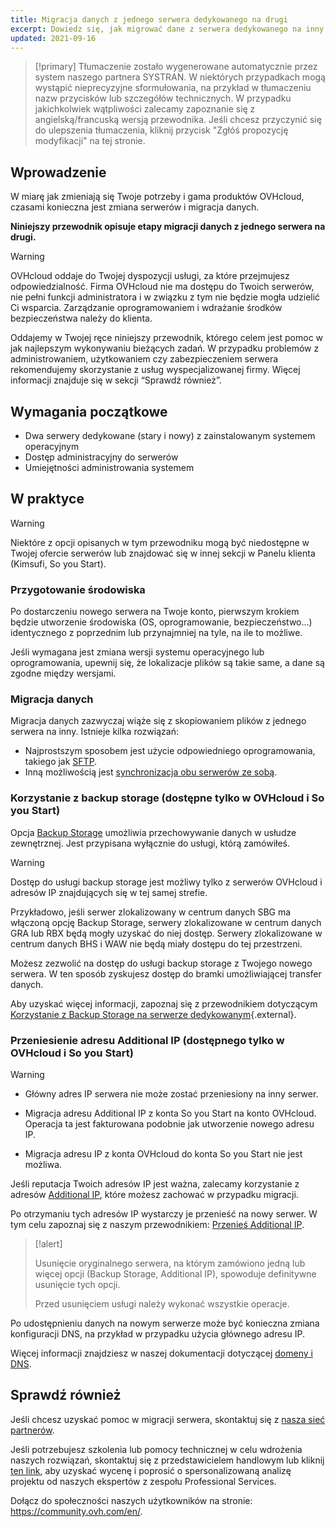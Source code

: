 ```yaml
---
title: Migracja danych z jednego serwera dedykowanego na drugi
excerpt: Dowiedz się, jak migrować dane z serwera dedykowanego na inny serwer
updated: 2021-09-16
---
```


> [!primary]
> Tłumaczenie zostało wygenerowane automatycznie przez system naszego partnera SYSTRAN. W niektórych przypadkach mogą wystąpić nieprecyzyjne sformułowania, na przykład w tłumaczeniu nazw przycisków lub szczegółów technicznych. W przypadku jakichkolwiek wątpliwości zalecamy zapoznanie się z angielską/francuską wersją przewodnika. Jeśli chcesz przyczynić się do ulepszenia tłumaczenia, kliknij przycisk "Zgłóś propozycję modyfikacji" na tej stronie.
>

## Wprowadzenie

W miarę jak zmieniają się Twoje potrzeby i gama produktów OVHcloud, czasami konieczna jest zmiana serwerów i migracja danych.

**Niniejszy przewodnik opisuje etapy migracji danych z jednego serwera na drugi.**

> [!warning]
>
> OVHcloud oddaje do Twojej dyspozycji usługi, za które przejmujesz odpowiedzialność. Firma OVHcloud nie ma dostępu do Twoich serwerów, nie pełni funkcji administratora i w związku z tym nie będzie mogła udzielić Ci wsparcia. Zarządzanie oprogramowaniem i wdrażanie środków bezpieczeństwa należy do klienta.
>
> Oddajemy w Twojej ręce niniejszy przewodnik, którego celem jest pomoc w jak najlepszym wykonywaniu bieżących zadań. W przypadku problemów z administrowaniem, użytkowaniem czy zabezpieczeniem serwera rekomendujemy skorzystanie z usług wyspecjalizowanej firmy. Więcej informacji znajduje się w sekcji “Sprawdź również”.
>

## Wymagania początkowe

- Dwa serwery dedykowane (stary i nowy) z zainstalowanym systemem operacyjnym
- Dostęp administracyjny do serwerów
- Umiejętności administrowania systemem

## W praktyce

> [!warning]
>
> Niektóre z opcji opisanych w tym przewodniku mogą być niedostępne w Twojej ofercie serwerów lub znajdować się w innej sekcji w Panelu klienta (Kimsufi, So you Start).
>

### Przygotowanie środowiska

Po dostarczeniu nowego serwera na Twoje konto, pierwszym krokiem będzie utworzenie środowiska (OS, oprogramowanie, bezpieczeństwo...) identycznego z poprzednim lub przynajmniej na tyle, na ile to możliwe.

Jeśli wymagana jest zmiana wersji systemu operacyjnego lub oprogramowania, upewnij się, że lokalizacje plików są takie same, a dane są zgodne między wersjami.

### Migracja danych

Migracja danych zazwyczaj wiąże się z skopiowaniem plików z jednego serwera na inny. Istnieje kilka rozwiązań:

- Najprostszym sposobem jest użycie odpowiedniego oprogramowania, takiego jak [SFTP](/pages/bare_metal_cloud/dedicated_servers/comment-deposer-ou-recuperer-des-donnees-sur-un-serveur-dedie-via-sftp).
- Inną możliwością jest [synchronizacja obu serwerów ze sobą](/pages/bare_metal_cloud/dedicated_servers/how-to-copy-data-from-one-dedicated-server-to-another-using-rsync).

### Korzystanie z backup storage (dostępne tylko w OVHcloud i So you Start)

Opcja [Backup Storage](https://www.ovhcloud.com/pl/bare-metal/backup-storage/) umożliwia przechowywanie danych w usłudze zewnętrznej. Jest przypisana wyłącznie do usługi, którą zamówiłeś.

> [!warning]
>
> Dostęp do usługi backup storage jest możliwy tylko z serwerów OVHcloud i adresów IP znajdujących się w tej samej strefie.
>
> Przykładowo, jeśli serwer zlokalizowany w centrum danych SBG ma włączoną opcję Backup Storage, serwery zlokalizowane w centrum danych GRA lub RBX będą mogły uzyskać do niej dostęp. Serwery zlokalizowane w centrum danych BHS i WAW nie będą miały dostępu do tej przestrzeni.
>

Możesz zezwolić na dostęp do usługi backup storage z Twojego nowego serwera. W ten sposób zyskujesz dostęp do bramki umożliwiającej transfer danych.

Aby uzyskać więcej informacji, zapoznaj się z przewodnikiem dotyczącym [Korzystanie z Backup Storage na serwerze dedykowanym](/pages/bare_metal_cloud/dedicated_servers/services_backup_storage#korzystanie-z-backup-storage){.external}.

### Przeniesienie adresu Additional IP (dostępnego tylko w OVHcloud i So you Start)

> [!warning]
>
> - Główny adres IP serwera nie może zostać przeniesiony na inny serwer.
>
> - Migracja adresu Additional IP z konta So you Start na konto OVHcloud. Operacja ta jest fakturowana podobnie jak utworzenie nowego adresu IP.
>
> - Migracja adresu IP z konta OVHcloud do konta So you Start nie jest możliwa.
>

Jeśli reputacja Twoich adresów IP jest ważna, zalecamy korzystanie z adresów [Additional IP](https://www.ovhcloud.com/pl/bare-metal/ip/), które możesz zachować w przypadku migracji.

Po otrzymaniu tych adresów IP wystarczy je przenieść na nowy serwer.
W tym celu zapoznaj się z naszym przewodnikiem: [Przenieś Additional IP](/pages/bare_metal_cloud/dedicated_servers/move-failover-ip).

> [!alert]
>
> Usunięcie oryginalnego serwera, na którym zamówiono jedną lub więcej opcji (Backup Storage, Additional IP), spowoduje definitywne usunięcie tych opcji.
>
> Przed usunięciem usługi należy wykonać wszystkie operacje.
>

Po udostępnieniu danych na nowym serwerze może być konieczna zmiana konfiguracji DNS, na przykład w przypadku użycia głównego adresu IP.

Więcej informacji znajdziesz w naszej dokumentacji dotyczącej [domeny i DNS](/products/web-cloud-domains-domain-names).

## Sprawdź również

Jeśli chcesz uzyskać pomoc w migracji serwera, skontaktuj się z [nasza sieć partnerów](/links/partner).

Jeśli potrzebujesz szkolenia lub pomocy technicznej w celu wdrożenia naszych rozwiązań, skontaktuj się z przedstawicielem handlowym lub kliknij [ten link](/links/professional-services), aby uzyskać wycenę i poprosić o spersonalizowaną analizę projektu od naszych ekspertów z zespołu Professional Services.

Dołącz do społeczności naszych użytkowników na stronie: <https://community.ovh.com/en/>.
